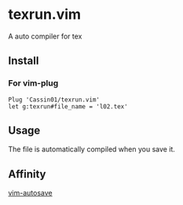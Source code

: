 # texrun.vim
A auto compiler for tex

## Install

### For vim-plug
```vim
Plug 'Cassin01/texrun.vim'
let g:texrun#file_name = 'l02.tex'
```

## Usage

The file is automatically compiled when you save it.

## Affinity
[vim-autosave](https://github.com/907th/vim-auto-save)
